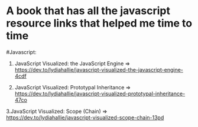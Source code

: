 # A book that has all the javascript resource links that helped me time to time

#Javascript: 

1. JavaScript Visualized: the JavaScript Engine => 
https://dev.to/lydiahallie/javascript-visualized-the-javascript-engine-4cdf

2. JavaScript Visualized: Prototypal Inheritance =>
https://dev.to/lydiahallie/javascript-visualized-prototypal-inheritance-47co

3.JavaScript Visualized: Scope (Chain) =>
https://dev.to/lydiahallie/javascript-visualized-scope-chain-13pd
